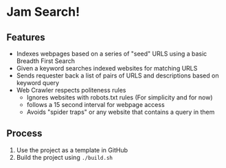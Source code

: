 # Jam Search!
## Features
 * Indexes webpages based on a series of "seed" URLS using a basic Breadth First Search
 * Given a keyword searches indexed websites for matching URLS
 * Sends requester back a list of pairs of URLS and descriptions based on keyword query
 * Web Crawler respects politeness rules
    * Ignores websites with robots.txt rules (For simplicity and for now)
    * follows a 15 second interval for webpage access
    * Avoids "spider traps" or any website that contains a query in them
## Process
1. Use the project as a template in GitHub
2. Build the project using `./build.sh`